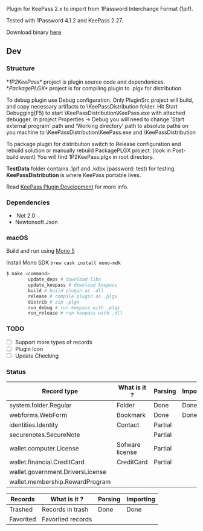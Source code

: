 Plugin for KeePass 2.x to import from 1Password Interchange Format (1pif).

Tested with 1Password 4.1.2 and KeePass 2.27.

Download binary [here](https://github.com/diimdeep/1P2KeePass/releases)

## Dev

### Structure

**1P2KeePass\** project is plugin source code and dependenices. 
**PackagePLGX\** project is for compiling plugin to .plgx for distribution.
  
To debug plugin use Debug configuration. Only PluginSrc project will build, and copy necessary artifacts to \KeePassDistribution folder.
Hit Start Debugging(F5) to start \KeePassDistribution\KeePass.exe with attached debugger.
In project Properties -> Debug you will need to change 'Start external program' path and 'Working directory' path to absolute paths on you machine to \KeePassDistribution\KeePass.exe and \KeePassDistribution

To package plugin for distribution switch to Release configuration and rebuild solution or manually rebuild PackagePLGX project. (look in Post-build event)
You will find 1P2KeePass.plgx in root directory.

**TestData** folder contains .1pif and .kdbx (password: test) for testing.
**KeePassDistribution** is where KeePass portable lives.

Read [KeePass Plugin Development](http://keepass.info/help/v2_dev/plg_index.html) for more info.

### Dependencies

- .Net 2.0
- Newtonsoft.Json 

### macOS

Build and run using [Mono 5](http://www.mono-project.com/docs/about-mono/releases/5.0.0/)

Install Mono SDK `brew cask install mono-mdk` 

```bash
$ make <command>
		update_deps # download libs
		update_keepass # download keepass
		build # build plugin as .dll
		release # compile plugin as .plgx
		distrib # zip .plgx
		run_debug # run keepass with .plgx
		run_release # run keepass with .dll
```

### TODO

- [ ] Support more types of records
- [ ] Plugin Icon
- [ ] Update Checking
 
### Status  


|           Record type            |   What is it ?  | Parsing | Importing |
| -------------------------------- | --------------- | ------- | --------- |
| system.folder.Regular            | Folder          | Done    | Done      |
| webforms.WebForm                 | Bookmark        | Done    | Done      |
| identities.Identity              | Contact         | Partial |           |
| securenotes.SecureNote           |                 | Partial |           |
| wallet.computer.License          | Sofware license | Partial |           |
| wallet.financial.CreditCard      | CreditCard      | Partial |           |
| wallet.government.DriversLicense |                 |         |           |
| wallet.membership.RewardProgram  |                 |         |           |

|  Records  |    What is it ?   | Parsing | Importing |
| --------- | ----------------- | ------- | --------- |
| Trashed   | Records in trash  | Done    | Done      |
| Favorited | Favorited records |         |           |
